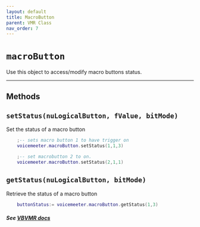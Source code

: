 ```yaml
---
layout: default
title: MacroButton
parent: VMR Class
nav_order: 7
---
```

# `macroButton`

Use this object to access/modify macro buttons status.

---
## Methods

## `setStatus(nuLogicalButton, fValue, bitMode)`
Set the status of a macro button

```lua
    ;-- sets macro button 1 to have trigger on
    voicemeeter.macroButton.setStatus(1,1,3)

    ;-- set macrobutton 2 to on.
    voicemeeter.macroButton.setStatus(2,1,1)
```

## `getStatus(nuLogicalButton, bitMode)`
Retrieve the status of a macro button

```lua
    buttonStatus:= voicemeeter.macroButton.getStatus(1,3)
```

##### See [VBVMR docs](http://download.vb-audio.com/Download_CABLE/VoicemeeterRemoteAPI.pdf#page=8)